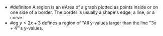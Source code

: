 - #definiton A region is an #Area of a graph plotted as points inside or on one side of a border. The border is usually a shape's edge, a line, or a curve.
- #eg $y>2x+3$ defines a region of "All y-values larger than the line "$3x+4$"'s y-values.